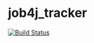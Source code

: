 # job4j_tracker

[![Build Status](https://travis-ci.com/MishailEx/job4j_tracker.svg?branch=master)](https://travis-ci.com/MishailEx/job4j_tracker)
